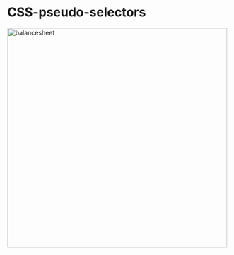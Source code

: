 # CSS-pseudo-selectors
<img width="497" alt="balancesheet" src="https://github.com/srijagatla/CSS-pseudo-selectors/assets/124895742/430e87f5-e464-496b-aed5-c41067a5d46f">
